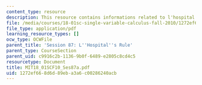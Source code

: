 ```yaml
---
content_type: resource
description: This resource contains informations related to l'hospital's rule.
file: /media/courses/18-01sc-single-variable-calculus-fall-2010/1272ef668d6d89eba3a6c00286240acb_MIT18_01SCF10_Ses87a.pdf
file_type: application/pdf
learning_resource_types: []
ocw_type: OCWFile
parent_title: 'Session 87: L''Hospital''s Rule'
parent_type: CourseSection
parent_uid: c9916c2b-1136-9b0f-6489-e2805c8cd4c5
resourcetype: Document
title: MIT18_01SCF10_Ses87a.pdf
uid: 1272ef66-8d6d-89eb-a3a6-c00286240acb
---
```

